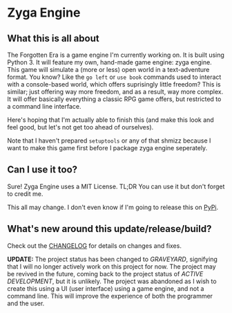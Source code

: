 # Zyga Engine

## What this is all about

The Forgotten Era is a game engine I'm currently working on. It is built using Python 3. It will feature my own, hand-made game engine: zyga engine. This game  will simulate a (more or less) open world in a text-adventure format. You know? Like the `go left` or `use book` commands used to interact with a console-based world, which offers suprisingly little freedom? This is similar; just offering way more freedom, and as a result, way more complex. It will offer basically everything a classic RPG game offers, but restricted to a command line interface.

Here's hoping that I'm actually able to finish this (and make this look and feel good, but let's not get too ahead of ourselves).

Note that I haven't prepared `setuptools` or any of that shmizz because I want to make this game first before I package zyga engine seperately.

## Can I use it too?

Sure! Zyga Engine uses a MIT License. TL;DR You can use it but don't forget to credit me.

This all may change. I don't even know if I'm going to release this on [PyPi](https://pypi.org/).

## What's new around this update/release/build?

Check out the [CHANGELOG](https://github.com/AryanJassal/TheForgottenEra/blob/master/CHANGELOG.md) for details on changes and fixes.

**UPDATE:** The project status has been changed to *GRAVEYARD*, signifying that I will no longer actively work on this project for now. The project may be revived in the future, coming back to the project status of *ACTIVE DEVELOPMENT*, but it is unlikely. The project was abandoned as I wish to create this using a UI (user interface) using a game engine, and not a command line. This will improve the experience of both the programmer and the user.
